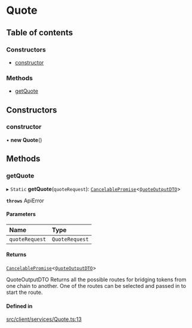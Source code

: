 # Quote

## Table of contents

### Constructors

- [constructor](Quote.md#constructor)

### Methods

- [getQuote](Quote.md#getquote)

## Constructors

### constructor

• **new Quote**()

## Methods

### getQuote

▸ `Static` **getQuote**(`quoteRequest`): [`CancelablePromise`](../client/CancelablePromise.md)<[`QuoteOutputDTO`](../types.md#quoteoutputdto)\>

**`throws`** ApiError

#### Parameters

| Name           | Type           |
| :------------- | :------------- |
| `quoteRequest` | `QuoteRequest` |

#### Returns

[`CancelablePromise`](../client/CancelablePromise.md)<[`QuoteOutputDTO`](../types.md#quoteoutputdto)\>

QuoteOutputDTO Returns all the possible routes for bridging tokens from one chain to another. One of the routes can be selected and passed in to start the route.

#### Defined in

[src/client/services/Quote.ts:13](https://github.com/rugamoto/socket-v2-sdk/blob/72e8f92/src/client/services/Quote.ts#L13)
